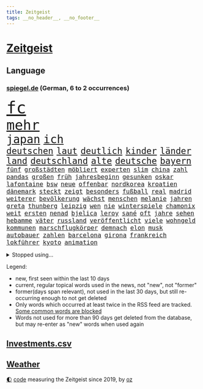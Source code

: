 ```yaml
---
title: Zeitgeist
tags: __no_header__, __no_footer__
---
```


# [Zeitgeist](https://oliz.io/zeitgeist/)

## Language

<h3><a href="https://www.spiegel.de" target="_blank">spiegel.de</a> (German, 6 to 2 occurrences)</h3>
<p style="font-family:monospace">
<span style="font-size:32pt"><a href="news_links.html#fc" class="current">fc</a></span>
<br>
<span style="font-size:27pt"><a href="news_links.html#mehr" class="current">mehr</a></span>
<br>
<span style="font-size:22pt"><a href="news_links.html#japan" class="current">japan</a></span>
<span style="font-size:22pt"><a href="news_links.html#ich" class="current">ich</a></span>
<br>
<span style="font-size:17pt"><a href="news_links.html#deutschen" class="current">deutschen</a></span>
<span style="font-size:17pt"><a href="news_links.html#laut" class="current">laut</a></span>
<span style="font-size:17pt"><a href="news_links.html#deutlich" class="current">deutlich</a></span>
<span style="font-size:17pt"><a href="news_links.html#kinder" class="current">kinder</a></span>
<span style="font-size:17pt"><a href="news_links.html#länder" class="current">länder</a></span>
<span style="font-size:17pt"><a href="news_links.html#land" class="current">land</a></span>
<span style="font-size:17pt"><a href="news_links.html#deutschland" class="current">deutschland</a></span>
<span style="font-size:17pt"><a href="news_links.html#alte" class="current">alte</a></span>
<span style="font-size:17pt"><a href="news_links.html#deutsche" class="current">deutsche</a></span>
<span style="font-size:17pt"><a href="news_links.html#bayern" class="current">bayern</a></span>
<br>
<span style="font-size:12pt"><a href="news_links.html#fünf" class="current">fünf</a></span>
<span style="font-size:12pt"><a href="news_links.html#großstädten" class="current">großstädten</a></span>
<span style="font-size:12pt"><a href="news_links.html#möbliert" class="new">möbliert</a></span>
<span style="font-size:12pt"><a href="news_links.html#experten" class="current">experten</a></span>
<span style="font-size:12pt"><a href="news_links.html#slim" class="new">slim</a></span>
<span style="font-size:12pt"><a href="news_links.html#china" class="current">china</a></span>
<span style="font-size:12pt"><a href="news_links.html#zahl" class="current">zahl</a></span>
<span style="font-size:12pt"><a href="news_links.html#pandas" class="new">pandas</a></span>
<span style="font-size:12pt"><a href="news_links.html#großen" class="current">großen</a></span>
<span style="font-size:12pt"><a href="news_links.html#früh" class="current">früh</a></span>
<span style="font-size:12pt"><a href="news_links.html#jahresbeginn" class="current">jahresbeginn</a></span>
<span style="font-size:12pt"><a href="news_links.html#gesunken" class="current">gesunken</a></span>
<span style="font-size:12pt"><a href="news_links.html#oskar" class="current">oskar</a></span>
<span style="font-size:12pt"><a href="news_links.html#lafontaine" class="current">lafontaine</a></span>
<span style="font-size:12pt"><a href="news_links.html#bsw" class="current">bsw</a></span>
<span style="font-size:12pt"><a href="news_links.html#neue" class="current">neue</a></span>
<span style="font-size:12pt"><a href="news_links.html#offenbar" class="current">offenbar</a></span>
<span style="font-size:12pt"><a href="news_links.html#nordkorea" class="current">nordkorea</a></span>
<span style="font-size:12pt"><a href="news_links.html#kroatien" class="current">kroatien</a></span>
<span style="font-size:12pt"><a href="news_links.html#dänemark" class="current">dänemark</a></span>
<span style="font-size:12pt"><a href="news_links.html#steckt" class="current">steckt</a></span>
<span style="font-size:12pt"><a href="news_links.html#zeigt" class="current">zeigt</a></span>
<span style="font-size:12pt"><a href="news_links.html#besonders" class="current">besonders</a></span>
<span style="font-size:12pt"><a href="news_links.html#fußball" class="current">fußball</a></span>
<span style="font-size:12pt"><a href="news_links.html#real" class="current">real</a></span>
<span style="font-size:12pt"><a href="news_links.html#madrid" class="current">madrid</a></span>
<span style="font-size:12pt"><a href="news_links.html#weiterer" class="current">weiterer</a></span>
<span style="font-size:12pt"><a href="news_links.html#bevölkerung" class="current">bevölkerung</a></span>
<span style="font-size:12pt"><a href="news_links.html#wächst" class="current">wächst</a></span>
<span style="font-size:12pt"><a href="news_links.html#menschen" class="current">menschen</a></span>
<span style="font-size:12pt"><a href="news_links.html#melanie" class="current">melanie</a></span>
<span style="font-size:12pt"><a href="news_links.html#jahren" class="current">jahren</a></span>
<span style="font-size:12pt"><a href="news_links.html#greta" class="current">greta</a></span>
<span style="font-size:12pt"><a href="news_links.html#thunberg" class="current">thunberg</a></span>
<span style="font-size:12pt"><a href="news_links.html#leipzig" class="current">leipzig</a></span>
<span style="font-size:12pt"><a href="news_links.html#wen" class="current">wen</a></span>
<span style="font-size:12pt"><a href="news_links.html#nie" class="current">nie</a></span>
<span style="font-size:12pt"><a href="news_links.html#winterspiele" class="current">winterspiele</a></span>
<span style="font-size:12pt"><a href="news_links.html#chamonix" class="new">chamonix</a></span>
<span style="font-size:12pt"><a href="news_links.html#weit" class="current">weit</a></span>
<span style="font-size:12pt"><a href="news_links.html#ersten" class="current">ersten</a></span>
<span style="font-size:12pt"><a href="news_links.html#nenad" class="current">nenad</a></span>
<span style="font-size:12pt"><a href="news_links.html#bjelica" class="current">bjelica</a></span>
<span style="font-size:12pt"><a href="news_links.html#leroy" class="current">leroy</a></span>
<span style="font-size:12pt"><a href="news_links.html#sané" class="current">sané</a></span>
<span style="font-size:12pt"><a href="news_links.html#oft" class="current">oft</a></span>
<span style="font-size:12pt"><a href="news_links.html#jahre" class="current">jahre</a></span>
<span style="font-size:12pt"><a href="news_links.html#sehen" class="current">sehen</a></span>
<span style="font-size:12pt"><a href="news_links.html#hebamme" class="current">hebamme</a></span>
<span style="font-size:12pt"><a href="news_links.html#väter" class="current">väter</a></span>
<span style="font-size:12pt"><a href="news_links.html#russland" class="current">russland</a></span>
<span style="font-size:12pt"><a href="news_links.html#veröffentlicht" class="current">veröffentlicht</a></span>
<span style="font-size:12pt"><a href="news_links.html#viele" class="current">viele</a></span>
<span style="font-size:12pt"><a href="news_links.html#wohngeld" class="current">wohngeld</a></span>
<span style="font-size:12pt"><a href="news_links.html#kommunen" class="current">kommunen</a></span>
<span style="font-size:12pt"><a href="news_links.html#marschflugkörper" class="current">marschflugkörper</a></span>
<span style="font-size:12pt"><a href="news_links.html#demnach" class="current">demnach</a></span>
<span style="font-size:12pt"><a href="news_links.html#elon" class="current">elon</a></span>
<span style="font-size:12pt"><a href="news_links.html#musk" class="current">musk</a></span>
<span style="font-size:12pt"><a href="news_links.html#autobauer" class="current">autobauer</a></span>
<span style="font-size:12pt"><a href="news_links.html#zahlen" class="current">zahlen</a></span>
<span style="font-size:12pt"><a href="news_links.html#barcelona" class="current">barcelona</a></span>
<span style="font-size:12pt"><a href="news_links.html#girona" class="current">girona</a></span>
<span style="font-size:12pt"><a href="news_links.html#frankreich" class="current">frankreich</a></span>
<span style="font-size:12pt"><a href="news_links.html#lokführer" class="current">lokführer</a></span>
<span style="font-size:12pt"><a href="news_links.html#kyoto" class="current">kyoto</a></span>
<span style="font-size:12pt"><a href="news_links.html#animation" class="new">animation</a></span>
</p>
<details>
<summary>Stopped using...</summary>
<p class="former" style="font-size:12pt">
chelsea(1190) and(1189) aufgefordert(1189) aufmerksamkeit(1189) aussagen(1189) stecken(1189) verhalten(1189) witz(1189) ankündigung(1188) covid(1188) elfmeter(1188) erholung(1188) gestohlen(1188) hinweisen(1188) richterin(1188) vierte(1188) zuerst(1188) entlässt(1187) maßnahme(1187) schwarze(1187) summe(1187) beteiligten(1186) fischer(1186) la(1186) mai(1186) schwangere(1186) smartphone(1186) 2000(1185) bundesamt(1185) entschied(1185) londoner(1185) bisherige(1184) coronavirus(1184) ifoinstitut(1184) konflikte(1184) tötete(1184) versprach(1184) abstand(1183) boot(1183) drehen(1183) erhoben(1183) geduld(1183) kollaps(1183) kurzfristig(1183) leichen(1183) premierminister(1183) pressekonferenz(1183) regt(1183) spanier(1183) sänger(1183) ursula(1183) aufruf(1182) debüt(1182) durchsetzen(1182) eindruck(1182) einstieg(1182) halben(1182) interesse(1182) konservativen(1182) spur(1182) tötet(1182) beschluss(1181) george(1181) gewissen(1181) jüngste(1181) schlimmsten(1181) sexuelle(1181) verschieben(1181) finanziell(1180) geräte(1180) kiel(1180) klubs(1180) spott(1180) venezuela(1180) verlängerung(1180) büros(1179) infektion(1179) jahrhundert(1179) tödliche(1179) usamerikaner(1179) verlängert(1179) zählen(1179) durchsuchungen(1178) gegenteil(1178) leyen(1177) netzwerk(1177) sc(1177) bundestrainer(1176) geheimnis(1176) inszeniert(1175) jedenfalls(1174) öffentlichkeit(1174) 23(1173) 500(1173) gebe(1172) käufer(1172) anbieter(1171) aufgegeben(1169) tatverdächtigen(1168) aktiv(1167) eigener(1167) deutsches(1164) richard(1164) näher(1163) aufarbeitung(1162) kontakt(1162) vieles(1162) fortsetzung(1160) öffentliche(1160) frisch(1159) halbe(1159) trug(1159) führenden(1158) s(1158) größere(1157) hafen(1157) journalist(1157) händler(1156) syrer(1155) wachsen(1154) gehörte(1152) rang(1150) abhängig(1149) schwung(1145) thüringer(1143) smartphones(1140) teuren(1137) armen(1132) drohne(1131) erhebliche(1131) startup(1131) abschluss(1129) gelangen(1120) flog(1118) polizeiruf(1085) anna(1069) wolken(1040) long(1010) angebote(1004) westlichen(995) holz(970) zentralbank(933) seither(930) verdi(928) adac(926) drohenden(922) inflationsrate(919) ohnehin(916) kilogramm(913) freigesprochen(912) partnerschaft(912) ausgefallen(898) zugestimmt(898) erfolgreichste(887) 700(879) schwarz(877) exil(873) musks(873) befürwortet(871) günstiges(868) erhofft(867) games(836) tiger(835) basketballstar(821) energiekrise(814) halbes(813) spezielle(810) heidenreich(805) magazin(801) menschlichkeit(797) unbekannter(795) euländer(790) gestört(788) stadtteil(784) militärischen(782) unserem(775) guterres(769) ärztin(759) diskussionen(758) zustimmung(755) leitete(736) gefechte(731) geplatzt(728) systematisch(728) untergang(724) desto(723) schwieriger(716) euch(710) herausgefunden(706) bestand(704) 2014(700) 62(699) mut(696) unwetter(695) gekämpft(687) oppositionellen(686) schülern(685) jennifer(681) samt(680) fortsetzen(675) gebiete(674) ungewiss(658) bewusst(657) links(651) ansturm(642) finanzierung(642) braunschweig(640) fußballerinnen(640) nationalelf(640) ertrinken(635) erlauben(634) crew(631) zugänglich(626) el(606) isoliert(605) luisa(602) mordfall(600) 1200(597) ran(596) dänischen(590) grünenpolitikerin(590) angeschlagenen(589) tiefer(588) ernannt(581) stärksten(580) verheerend(579) führungskräfte(578) jimmy(576) künstlichen(572) veröffentlichen(570) misshandelt(568) gegenwart(566) ukrainerusslandkrieg(565) erntet(561) finde(560) unentschieden(559) kampagne(558) olympiasiegerin(557) riesig(557) demenz(556) namens(550) braun(549) fassungslos(542) stören(541) träume(536) globalen(534) werben(520) moderator(519) protestbewegung(517) 89(515) beseitigt(514) vereinbarten(513) weltgrößten(511) heikle(507) angezeigt(501) missverständnis(495) nackt(495) lula(489) bundesbank(487) historisches(479) sohnes(474) symbole(458) versehen(457) überraschenden(457) spaltet(456) verzeichnen(454) abgestimmt(453) future(451) karriereberaterin(448) ignoriert(445) auszeichnung(443) mama(440) umfassende(436) entführt(435) geschmack(433) sam(432) rudi(425) nächtlichen(424) human(422) bewirken(420) paus(419) serbische(414) 500000(411) testet(407) ausgabe(405) 1991(401) wiederholen(398) kritikern(394) hauses(393) text(393) labor(391) erstickt(389) professionell(388) verschafft(387) trieb(385) beheben(381) lockt(378) mag(378) chefredakteur(377) traditionellen(375) al(374) regenfälle(374) völler(373) fahnder(372) renommierte(372) geschwister(370) überflüssig(370) gebühren(368) aussieht(367) fassen(364) hinkt(364) googles(363) luftverschmutzung(359) bewahren(356) bildungsministerium(355) islamistischen(351) meditation(351) unosicherheitsrat(351) getragen(349) initiative(349) gesammelt(347) jason(346) vorstandschef(345) süchtig(342) baden(341) juristischen(341) vermeintlicher(340) eskalierte(339) gelangt(339) regierungsvertreter(339) nötigung(338) nagelsmann(332) annehmen(331) stein(331) ajax(329) schleswigholsteins(329) uefa(329) tarifverhandlungen(328) georgien(327) achtsamkeit(326) toll(323) fett(322) neapel(322) ministerpräsidenten(320) grafiken(318) profifußballer(311) amtskollege(310) zogen(309) 30000(308) ankommen(305) duisburg(304) legalisierung(301) prioritäten(300) saisonstart(300) verschwörungsmythen(300) gesteht(296) optionen(294) allzu(292) lebenslanger(292) beleg(288) naiv(288) bundesverwaltungsgericht(286) tätern(283) mannheim(282) wiederwahl(282) einspruch(280) portal(279) kollabiert(278) veto(278) wiedergewählt(277) fußballverband(274) jim(274) linksfraktion(274) verschiedener(273) vermeintlich(271) helmut(267) vorausgesetzt(267) übergriff(267) konkret(266) artenvielfalt(258) chaotisch(256) genutzte(256) beschmiert(254) ost(254) exkanzler(253) einsturz(252) jagen(252) arbeiter(251) belgische(250) rudy(250) sang(250) sportart(250) halbjahr(246) gästen(244) katrin(244) rotenburg(243) funk(241) problematisch(241) heiklen(237) innovation(237) spdfraktion(236) minutenlang(234) anschlägen(233) kalifornischen(230) verwechselt(230) brannte(227) mahnen(226) impfstoff(225) ermöglicht(223) entgehen(222) gestrandet(222) finger(221) luis(218) wiese(217) einbestellt(216) epstein(216) jeffrey(216) giuliani(214) wirtschaftlich(214) 38jähriger(211) fasziniert(211) mysteriöse(211) schwieg(211) zurückbekommen(211) inferno(209) zwanzig(209) wird’s(207) 77(206) abgeschoben(206) aleksandar(205) installation(205) überraschungsteam(205) bundesagentur(204) errichtet(204) zügen(203) wümme(202) überflutet(201) 2013(199) lieb(197) tierwohl(197) drohnenaufnahmen(196) schmerz(196) fattah(195) romane(195) bunten(194) gefährt(194) spitzenfußball(193) attraktiv(192) iranerin(191) mitgliedstaaten(190) schwach(189) vorne(189) fußballem(188) quellen(187) zustellung(187) ehre(185) landeshauptstadt(185) mahnte(185) nationalteam(184) trends(184) vielfalt(183) palästinensischen(182) travis(181) schmerzhaft(180) dfbfrauen(179) masken(179) verbreitung(179) aufzunehmen(178) erweitert(178) gefährlichste(178) saßen(176) eauto(175) postbank(174) verfilmt(174) unzufriedenheit(173) lissabon(171) aushalten(169) iphone(169) unterscheiden(169) wattenmeer(169) 20jähriger(167) designer(167) neukunden(167) schnäppchen(167) winfried(167) wmtitel(167) andré(166) meteorologen(166) beeinträchtigen(165) lagen(164) mietpreise(164) sagten(164) teuerste(164) todesfall(164) unterschiedlicher(164) sechsstellige(163) milliardenschweres(160) schiene(160) sterne(160) ausbeutung(159) grundsätze(159) säugetiere(158) entstand(156) vorfalls(156) schmerzhaften(155) elternhaus(154) regelwerk(154) stoppte(153) strafbefehl(153) abbau(152) erschien(152) vereint(152) zusammenarbeitet(152) populär(151) teilzeit(151) libyschen(150) chicken(149) mau(148) terroranschlag(148) town(148) frachtschiffe(147) toren(147) baubranche(146) kehrten(146) kruse(146) traumatisiert(145) amber(144) sportpsychologe(144) abbild(143) akute(143) organisierten(143) uber(143) 96(142) heimatland(142) judenhass(142) körperliche(141) betrieben(140) gebürtige(140) holstein(140) leser(140) maier(139) schwenken(139) express(138) südfront(138) urs(138) aufstehen(137) schach(137) ratingagentur(136) bemerkte(135) digitalen(135) anfänger(134) schwänzen(134) afdchef(133) einrichtung(133) riesiges(133) verüben(133) parat(132) superreiche(132) gekürzt(130) grenzübergang(130) kürzen(130) schwachen(130) ähnelt(130) unten(129) zensur(129) erbgut(128) verübt(128) ermordeten(127) vertreiben(127) abgesetzt(126) abstiegskampf(126) fünfjährige(126) normales(126) topspiel(126) gewöhnt(125) indiz(125) flüssigerdgas(124) rennfahrer(124) sozialstaats(124) niedrigeren(123) berger(121) impfen(121) schlechtesten(121) biografien(120) deine(120) heutzutage(120) dumm(119) individuelle(119) litt(119) muslimische(119) verfasst(119) virales(119) exanwalt(118) wohnungsnot(118) neuesten(117) 23jährigen(116) abdel(116) baustopp(116) elsisi(116) home(116) 2001(115) aufwendig(115) belastungsgrenze(115) jugendstrafe(115) auktion(114) katzen(113) uwe(113) autoattacke(112) neuling(112) palästinensischer(112) versinkt(112) charlie(111) kühne(111) moldau(110) bezug(109) leitung(109) 1981(108) afroamerikaner(108) ausbruch(108) gravierend(108) marschieren(108) thompson(108) traditionsreiche(108) magie(107) moderatorin(107) wintershall(107) einander(106) generationen(106) rockstar(106) sportlich(106) auferstehung(105) auftritte(105) hitzigen(105) jüdischen(105) klargestellt(105) preisverleihung(105) singen(105) beschuldigen(104) geschenke(104) industrien(104) konzentriert(104) zelte(104) außergewöhnliche(103) beleidigte(103) haustiere(103) lindert(103) umweltschützern(103) überraschte(103) asylbewerbern(102) erstaunliche(102) ukrainekriegs(102) zweijährige(102) beckmann(101) flüchtlingspolitik(101) zentralrat(101) blutige(100) darstellung(100) expertin(100) gefängnisstrafe(100) industrieverband(100) lebenslangen(100) spezialkräften(100) überfüllt(100) kommissionspräsidentin(99) künstlers(99) volle(99) ablegen(98) leitzins(98) populistische(98) rekordzahl(98) saniert(98) strafgerichtshof(98) geschäftspartner(97) manufaktur(97) organisatoren(97) entertainer(96) zurückgegeben(96) championsleaguegruppenphase(95) norwegischen(95) sofern(95) himmelsspektakel(94) unterlegen(94) absurde(93) görlitz(93) medizinische(93) pressefreiheit(93) fracht(92) humanitären(92) rosenheim(92) spitznamen(92) störungen(92) alina(91) andrij(91) bildungsurlaub(91) einseitig(91) ölkonzern(91) brandstifter(90) eisschild(90) immobilienkauf(90) rotterdam(90) trade(90) umweltfreundlich(90) 14jährige(89) abramowitsch(89) affen(89) interessanten(89) kochbuch(89) mexikos(89) oligarch(89) polarlichter(89) relativ(89) senta(89) tournee(89) verweht(89) zack(89) banknoten(88) einlegen(88) eusanktionen(88) wärmen(88) aufruhr(87) gerichtsurteil(87) gesenkt(87) rutschen(87) schuster(87) solidarisiert(87) vermeidet(87) wettbewerben(87) zentralrats(87) a81(86) gedächtnis(86) heidenheimer(86) veröffentlichung(86) zusammenleben(86) einberufen(85) historikerin(85) sportministerin(85) unveröffentlichten(85) behoben(84) kritischen(84) olympiaqualifikation(84) stadtzentrum(84) wettbewerbshütern(84) beckham(83) klimagelds(83) sicherheitsvorkehrungen(83) spurs(83) treibstofflager(83) beschießen(82) elektrosuv(82) fassung(82) gestorbenen(82) intern(82) sonnenstürme(82) überführt(82) colin(81) echter(81) gegenfahrbahn(81) gesicherten(81) kreistag(81) maske(81) ruinierte(81) 73jährige(80) coronaimpfstoffen(80) finanzhilfen(80) kaufhaus(80) knast(80) narzissten(80) aufwärts(79) auseinandersetzungen(79) csulandesgruppenchef(79) dobrindt(79) umwege(79) verordnet(79) medium(78) referees(78) weltmeisterschaften(78) asylreform(77) coming(77) eiserne(77) geschleudert(77) oberlandesgericht(77) parteivorsitzenden(77) schräge(77) unterscheidet(77) hamasangriff(76) regungslos(76) zwingend(76) cyberattacken(75) großangriff(75) hamasgeiseln(75) i5(75) saarbrücken(75) bisweilen(74) briefe(74) erkenntnissen(74) härterer(74) jeher(74) ruhiger(74) zustellen(74) fein(73) meistens(73) schlacht(73) überwältigt(73) abdullah(72) angreifern(72) beerdigungen(72) eingefahren(72) führungsriege(72) migrationsbeauftragter(72) peace(72) sturmflut(72) verbotenen(72) auszulagern(71) kilometern(71) zuneigung(71) übersteht(71) agiert(70) bejubeln(70) cheng(70) gastiert(70) generalverdacht(70) hyperaktivität(70) impulsivität(70) jazeera(70) kindesalter(70) kingdom(70) konflikten(70) paketbranche(70) resonanz(70) unterwerfen(70) vergleichstests(70) verhaltenstherapien(70) bodenoffensive(69) gazastadt(69) messungen(69) ratlos(69) völkern(69) bo(68) freue(68) gefährlichsten(68) gilad(68) knüpft(68) mariupol(68) neigen(68) onlineplattformen(68) stroms(68) symbolen(68) unochef(68) woods(68) bestes(67) eingewiesen(67) kibbuz(67) perspektivwechsel(67) ureinwohner(67) eskalationen(66) militärpräsenz(66) mohammad(66) nordseeküste(66) schwört(66) strafmaßnahmen(66) tibon(66) wild(66) 68jährige(65) emir(65) hasses(65) leitungen(65) muslimen(65) vergesslicher(65) vielmehr(65) weltlage(65) christmas(64) containerschiffe(64) glaubensgemeinschaften(64) ingo(64) mercedeswerk(64) niedrige(64) suezkanal(64) synagoge(64) tipp(64) unbeliebt(64) eingefroren(63) hobby(63) katastrophale(63) koalitionsvertrag(63) konfliktparteien(63) konstruktiv(63) tabelle(63) basketballliga(62) essay(62) generalstaatsanwaltschaft(62) handlungsunfähig(62) kettensäge(62) kriegswaffe(62) unsichtbare(62) abschiebestopp(61) aleppo(61) eröffnungsrede(61) gotteshaus(61) paaren(61) spieltag(61) tagebuch(61) veredelt(61) zwischenfälle(61) 1988(60) angestrebte(60) häftlinge(60) immunsystem(60) positioniert(60) rentnerin(60) verzögerungstaktik(60) airbnb(59) airbnbarbitrage(59) aushält(59) einträgliche(59) etablieren(59) gags(59) monatlich(59) nacheinander(59) polarisierung(59) silva(59) südchinesisches(59) terrorangriffe(59) zweckentfremdet(59) cas(58) erwartungsgemäß(58) schleswig(58) turnhalle(58) anklagen(57) beeindruckt(57) eautobauer(57) fdppolitikerin(57) gelage(57) ruhen(57) zivilgesellschaft(57) agrarminister(56) bewaffneter(56) iranerinnen(56) nkunku(56) sewing(56) torsten(56) wachsfigurenkabinett(56) übergabe(56) analysen(55) exzellent(55) gräben(55) lernte(55) mangelhaft(55) trainerbank(55) arbeiteten(54) aussagt(54) gerichten(54) gläser(54) hirsch(54) künstlerische(54) psychiatrischen(54) regional(54) unterschätzt(54) detailliert(53) palästinenserbehörde(53) schwindende(53) streaming(53) unoresolution(53) großvater(52) hamasmassaker(52) handelsabkommen(52) lakers(52) lebron(52) tarifverträge(52) zwangslage(52) abzuwenden(51) bsi(51) feinschmecker(51) gegenden(51) guardian(51) weihnachtszeit(51) wembanyama(51) ernsthafte(50) spiels(50) svensson(50) wisconsin(50) anreize(49) clippers(49) freitagmorgen(49) gazaresolution(49) gewaltsam(49) jährliche(49) lockdown(49) matthäus(49) satellitendaten(49) schmelze(49) streitigkeiten(49) verfassungsgerichts(49) 700000(48) anstrengende(48) bombardierung(48) fluminense(48) friendsstar(48) herrscher(48) leitkulturdebatte(48) patent(48) abgeraten(47) dünn(47) ghana(47) neutral(47) türkin(47) bahnausbau(46) einsturzgefahr(46) kadewe(46) mitarbeiterinnen(46) basteln(45) gesundheitsbehörde(45) glaubensgemeinschaft(45) konservatives(45) manch(45) nahostkrieg(45) weststrand(45) wunschdenken(45) zündende(45) ausruhen(44) belastungsprobe(44) bundeskriminalamt(44) habecks(44) jegliche(44) museumsdirektor(44) thailändische(44) balanceakt(43) lieferkettengesetz(43) run(43) studio(43) versteuert(43) vorziehen(43) anträgen(42) geboten(42) hackergruppe(42) sicherheitspersonal(42) spitzengruppe(42) zuteil(42) arthrose(41) endoprothesen(41) gelenk(41) kniearthrose(41) knorpel(41) marvel(41) pia(41) saal(41) schuldenregeln(41) schwankungen(41) tim(41) verlässlich(41) festen(40) freundeskreis(40) gelacht(40) gespalten(40) schadsoftware(40) verwüstete(40) bundesligisten(39) staatsoberhaupt(39) vollends(39) befahrbar(38) flugtickets(38) mitbegründer(38) mitgliederversammlung(38) siegesserie(38) skiunfall(38) sozialstaat(38) wunderwuzzi(38) britisches(37) brutalität(37) folgenschwere(37) haushaltskrise(37) hauswand(37) ranga(37) tarifkonflikt(37) erstmalig(36) kundschaft(36) passwörter(36) schonen(36) auswertungen(35) christlichen(35) motivierter(35) parkplatz(35) rettungssanitäter(35) figur(34) gefühlte(34) hermann(34) nrwinnenminister(34) reul(34) sicherten(34) geplantes(33) handwerk(33) händeringend(33) kartell(33) längeren(33) norbert(33) sanktionierte(33) tiefpunkt(33) twitternachfolger(33) abgewickelt(32) dfl(32) nachbarin(32) taxifahrer(32) wahlkampfhilfe(32) bizarr(31) investorendeal(31) schriftstellerverband(31) türk(31) ausgebüxte(30) nbaspieler(30) ultramarathon(30) ungeschlagen(30) urteils(30) überstand(30) mahlzeiten(29) superkraft(29) unbeschadet(29) zurückgenommen(29) übersetzung(29) gültig(28) mitarbeiters(28) portemonnaie(28) professionelle(28) rathaus(28) rights(28) taugt(28) anlässen(27) befürworter(27) chemiekonzerns(27) dachten(27) glühwein(27) lynch(27) regierungskoalition(27) zugewanderter(27) alias(26) genügend(26) hausbau(26) komponisten(26) musikern(26) stürmisch(26) tannenbaum(26) wehrpflichtige(26) widersacher(26) ölreichen(26) finanzinvestor(25) geländewagen(25) usreporter(25) allgemeinen(24) echt(24) geburten(24) täterin(24) verkauften(24) alex(23) durchbrechen(23) hüfte(23) korrigierte(23) mix(23) nationalkonservativen(23) rennt(23) weihnachtlich(23) winterreifen(23) adventszeit(22) demütigungen(22) deniz(22) einschränken(22) investierten(22) verheerender(22) ausgedacht(21) japanischer(21) paschke(21) pius(21) resturlaub(21) tröstet(21) advent(20) cherson(20) entwirft(20) handelsroute(20) mütterlichen(20) skandinavien(20) zugelegt(20) aachen(19) altars(19) lastminutegeschenke(19) odessa(19) schechen(19) zurückgelassen(19) erbärmlich(18) frontalzusammenstoß(18) gazaisraelkrieg(18) handballwm(18) islamist(18) memes(18) aktivistinnen(17) christliche(17) diamanten(17) erstritten(17) flagge(17) präsent(17) tabellenvorletzter(17) umstrittenes(17) wachleute(17) weihnachtsfeier(17) weihnachtsmarkt(17) überrollt(17) aschenbrödel(16) bescherung(16) eingezogen(16) guardiola(16) spielzeit(16) ambitionen(15) diesjährige(15) erstach(15) gerichtsakten(15) gleichgeschlechtliche(15) globaler(15) längste(15) station(15) zurückgehen(15) ausfall(14) festlich(14) gregoritsch(14) starnberg(14) zunehmende(14) dauerzustand(13) graf(13) göringeckardt(13) hogwarts(13) intellektuelle(13) lambsdorff(13) leserinnen(13) ostdeutsche(13) präsidentschaftswahlen(13) unterm(13) verspätete(13) aussetzung(12) ausstände(12) floridas(12) konsumenten(12) meeresspiegel(12) pelé(12) prominentesten(12) anstrengungen(11) antrieb(11) festliche(11) klimaschädlichen(11) kompromissbereitschaft(11) menschenhandel(11) postete(11) schokolade(11) sternschnuppen(11) stirn(11) teilnehmerinnen(11)
</p>
</details>
<p>Legend:
<ul>
<li><span class="new">new</span>, first seen within the last 10 days</li>
<li><span class="current">current</span>, regular topical words used in the news, not "new", not "former"</li>
<li><span class="former">former(days span relevant)</span>, not used in the last 30 days, but still re-occurring enough to not get deleted</li>
<li>Only words which occurred at least twice in the RSS feed are tracked. <a href="language/filters.py">Some common words are blocked</a></li>
<li>Words not used for more than 90 days get deleted from the database, but may re-enter as "new" words when used again</li>
</ul>
</p>

## [Investments](investments.html)[.csv](investments.csv)

## [Weather](weather.html)

<footer>
<a href="javascript:toggleTheme()" class="nav">🌓</a>
<a href="https://github.com/ooz/zeitgeist">code</a> measuring the Zeitgeist since 2019, by <a href="https://oliz.io">oz</a>
</footer>
